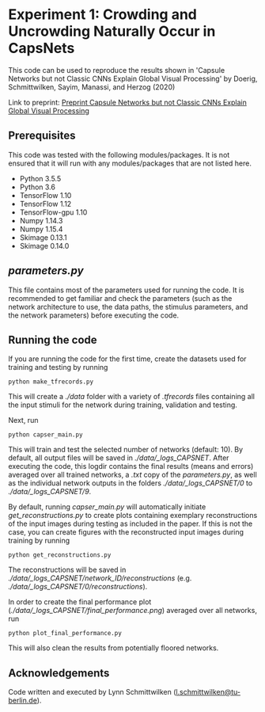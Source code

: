 # Experiment 1: Crowding and Uncrowding Naturally Occur in CapsNets
This code can be used to reproduce the results shown in 'Capsule Networks but not Classic CNNs Explain Global Visual Processing' by Doerig, Schmittwilken, Sayim, Manassi, and Herzog (2020)

Link to preprint: [Preprint Capsule Networks but not Classic CNNs Explain Global Visual Processing](https://www.researchgate.net/publication/335472170_Capsule_Networks_as_Recurrent_Models_of_Grouping_and_Segmentation)

## Prerequisites
This code was tested with the following modules/packages. It is not ensured that it will run with any modules/packages that are not listed here.
* Python 3.5.5
* Python 3.6
* TensorFlow 1.10
* TensorFlow 1.12
* TensorFlow-gpu 1.10
* Numpy 1.14.3
* Numpy 1.15.4
* Skimage 0.13.1
* Skimage 0.14.0

## *parameters.py*
This file contains most of the parameters used for running the code. It is recommended to get familiar and check the parameters (such as the network architecture to use, the data paths, the stimulus parameters, and the network parameters) before executing the code.

## Running the code
If you are running the code for the first time, create the datasets used for training and testing by running
```
python make_tfrecords.py
```
This will create a *./data* folder with a variety of *.tfrecords* files containing all the input stimuli for the network during training, validation and testing.

Next, run
```
python capser_main.py
```
This will train and test the selected number of networks (default: 10). By default, all output files will be saved in *./data/_logs_CAPSNET*. After executing the code, this logdir contains the final results (means and errors) averaged over all trained networks, a *.txt* copy of the *parameters.py*, as well as the individual network outputs in the folders *./data/_logs_CAPSNET/0* to *./data/_logs_CAPSNET/9*.

By default, running *capser_main.py* will automatically initiate *get_reconstructions.py* to create plots containing exemplary reconstructions of the input images during testing as included in the paper. If this is not the case, you can create figures with the reconstructed input images during training by running
```
python get_reconstructions.py
```
The reconstructions will be saved in *./data/_logs_CAPSNET/network_ID/reconstructions* (e.g. *./data/_logs_CAPSNET/0/reconstructions*).

In order to create the final performance plot (*./data/_logs_CAPSNET/final_performance.png*) averaged over all networks, run
```
python plot_final_performance.py
```
This will also clean the results from potentially floored networks.

## Acknowledgements
Code written and executed by Lynn Schmittwilken (l.schmittwilken@tu-berlin.de).